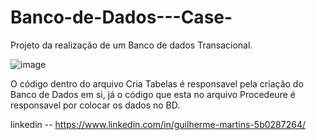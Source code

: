 # Banco-de-Dados---Case-

Projeto da realização de um Banco de dados Transacional.

![image](https://github.com/gu1m/Banco-de-Dados---Case-/assets/106485054/b7c90f44-7ad7-4c7a-8246-4c12fac61034)

O código dentro do arquivo Cria Tabelas é responsavel pela criação do Banco de Dados em si, já o código que esta no arquivo Procedeure é responsavel por colocar os dados no BD.

linkedin -- https://www.linkedin.com/in/guilherme-martins-5b0287264/
